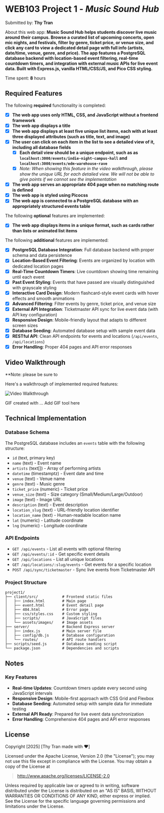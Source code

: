 # WEB103 Project 1 - *Music Sound Hub*

Submitted by: **Thy Tran**

About this web app: **Music Sound Hub helps students discover live music around their campus. Browse a curated list of upcoming concerts, open mic nights, and festivals, filter by genre, ticket price, or venue size, and click any card to view a dedicated detail page with full info (artists, date/time, venue, genre, and price). The app features a PostgreSQL database backend with location-based event filtering, real-time countdown timers, and integration with external music APIs for live event data. Built with Express.js, vanilla HTML/CSS/JS, and Pico CSS styling.**

Time spent: **8** hours

## Required Features

The following **required** functionality is completed:

<!-- Make sure to check off completed functionality below -->
- [X] **The web app uses only HTML, CSS, and JavaScript without a frontend framework**
- [X] **The web app displays a title**
- [X] **The web app displays at least five unique list items, each with at least three displayed attributes (such as title, text, and image)**
- [X] **The user can click on each item in the list to see a detailed view of it, including all database fields**
  - [X] **Each detail view should be a unique endpoint, such as as `localhost:3000/events/indie-night-campus-hall` and `localhost:3000/events/edm-warehouse-rave`**
  - [X] *Note: When showing this feature in the video walkthrough, please show the unique URL for each detailed view. We will not be able to give points if we cannot see the implementation* 
- [X] **The web app serves an appropriate 404 page when no matching route is defined**
- [X] **The web app is styled using Picocss**
- [X] **The web app is connected to a PostgreSQL database with an appropriately structured events table**

The following **optional** features are implemented:

- [X] **The web app displays items in a unique format, such as cards rather than lists or animated list items**

The following **additional** features are implemented:

- [X] **PostgreSQL Database Integration**: Full database backend with proper schema and data persistence
- [X] **Location-Based Event Filtering**: Events are organized by location with dedicated location pages
- [X] **Real-Time Countdown Timers**: Live countdown showing time remaining until each event
- [X] **Past Event Styling**: Events that have passed are visually distinguished with grayscale styling
- [X] **Interactive Card Design**: Modern flashcard-style event cards with hover effects and smooth animations
- [X] **Advanced Filtering**: Filter events by genre, ticket price, and venue size
- [X] **External API Integration**: Ticketmaster API sync for live event data (with API key configuration)
- [X] **Responsive Design**: Mobile-friendly layout that adapts to different screen sizes
- [X] **Database Seeding**: Automated database setup with sample event data
- [X] **RESTful API**: Clean API endpoints for events and locations (`/api/events`, `/api/locations`)
- [X] **Error Handling**: Proper 404 pages and API error responses

## Video Walkthrough

**Note: please be sure to 

Here's a walkthrough of implemented required features:

<img src='http://i.imgur.com/link/to/your/gif/file.gif' title='Video Walkthrough' width='' alt='Video Walkthrough' />

<!-- Replace this with whatever GIF tool you used! -->
GIF created with ...  Add GIF tool here
<!-- Recommended tools:
[Kap](https://getkap.co/) for macOS
[ScreenToGif](https://www.screentogif.com/) for Windows
[peek](https://github.com/phw/peek) for Linux. -->

## Technical Implementation

### Database Schema
The PostgreSQL database includes an `events` table with the following structure:
- `id` (text, primary key)
- `name` (text) - Event name
- `artists` (text[]) - Array of performing artists
- `datetime` (timestamptz) - Event date and time
- `venue` (text) - Venue name
- `genre` (text) - Music genre
- `ticket_price` (numeric) - Ticket price
- `venue_size` (text) - Size category (Small/Medium/Large/Outdoor)
- `image` (text) - Image URL
- `description` (text) - Event description
- `location_slug` (text) - URL-friendly location identifier
- `location_name` (text) - Human-readable location name
- `lat` (numeric) - Latitude coordinate
- `lng` (numeric) - Longitude coordinate

### API Endpoints
- `GET /api/events` - List all events with optional filtering
- `GET /api/events/:id` - Get specific event details
- `GET /api/locations` - List all unique locations
- `GET /api/locations/:slug/events` - Get events for a specific location
- `POST /api/sync/ticketmaster` - Sync live events from Ticketmaster API

### Project Structure
```
project1/
├── client/src/           # Frontend static files
│   ├── index.html        # Main page
│   ├── event.html        # Event detail page
│   ├── 404.html          # Error page
│   ├── css/styles.css    # Custom styling
│   ├── scripts/          # JavaScript files
│   └── assets/images/    # Image assets
├── server/               # Backend Express server
│   ├── index.js          # Main server file
│   ├── config/db.js      # Database configuration
│   └── routes/           # API route handlers
├── scripts/seed.js       # Database seeding script
└── package.json          # Dependencies and scripts
```

## Notes



### Key Features
- **Real-time Updates**: Countdown timers update every second using JavaScript intervals
- **Responsive Design**: Mobile-first approach with CSS Grid and Flexbox
- **Database Seeding**: Automated setup with sample data for immediate testing
- **External API Ready**: Prepared for live event data synchronization
- **Error Handling**: Comprehensive 404 pages and API error responses

## License

Copyright [2025] [Thy Tran made with ❤️]

Licensed under the Apache License, Version 2.0 (the "License"); you may not use this file except in compliance with the License. You may obtain a copy of the License at

> http://www.apache.org/licenses/LICENSE-2.0

Unless required by applicable law or agreed to in writing, software distributed under the License is distributed on an "AS IS" BASIS, WITHOUT WARRANTIES OR CONDITIONS OF ANY KIND, either express or implied. See the License for the specific language governing permissions and limitations under the License.


